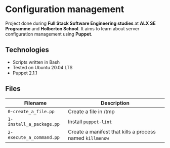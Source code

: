# Configuration management

Project done during **Full Stack Software Engineering studies** at **ALX SE Programme** and **Holberton School**. It aims to learn about server configuration management using **Puppet**.

## Technologies
* Scripts written in Bash 
* Tested on Ubuntu 20.04 LTS
* Puppet 2.1.1 

## Files
**Filename**     	|**Description**
-------------------|-------------------------
`0-create_a_file.pp` | Create a file in /tmp
`1-install_a_package.pp` | Install `puppet-lint`
`2-execute_a_command.pp` | Create a manifest that kills a process named `killmenow`
